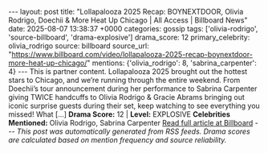 --- layout: post title: "Lollapalooza 2025 Recap: BOYNEXTDOOR, Olivia Rodrigo, Doechii & More Heat Up Chicago | All Access | Billboard News" date: 2025-08-07 13:38:37 +0000 categories: gossip tags: ['olivia-rodrigo', 'source-billboard', 'drama-explosive'] drama_score: 12 primary_celebrity: olivia_rodrigo source: billboard source_url: "https://www.billboard.com/video/lollapalooza-2025-recap-boynextdoor-more-heat-up-chicago/" mentions: {'olivia_rodrigo': 8, 'sabrina_carpenter': 4} --- This is partner content. Lollapalooza 2025 brought out the hottest stars to Chicago, and we’re running through the entire weekend. From Doechii’s tour announcement during her performance to Sabrina Carpenter giving TWICE handcuffs to Olivia Rodrigo & Gracie Abrams bringing out iconic surprise guests during their set, keep watching to see everything you missed! What […] **Drama Score:** 12 | **Level:** EXPLOSIVE **Celebrities Mentioned:** Olivia Rodrigo, Sabrina Carpenter [Read full article at Billboard](https://www.billboard.com/video/lollapalooza-2025-recap-boynextdoor-more-heat-up-chicago/) --- *This post was automatically generated from RSS feeds. Drama scores are calculated based on mention frequency and source reliability.*